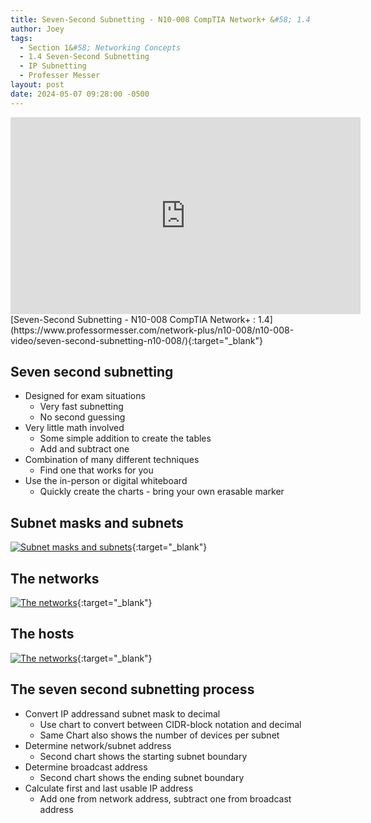 ```yaml
---
title: Seven-Second Subnetting - N10-008 CompTIA Network+ &#58; 1.4
author: Joey
tags:
  - Section 1&#58; Networking Concepts
  - 1.4 Seven-Second Subnetting
  - IP Subnetting
  - Professer Messer 
layout: post
date: 2024-05-07 09:28:00 -0500
---
```


<div class="container">
  <iframe class="responsive-iframe" width="560" height="315" src="https://www.youtube.com/embed/SWy0MRfkXpQ?si=dwXbq34sFaJS3EVv" title="YouTube video player" frameborder="0" allow="accelerometer; autoplay; clipboard-write; encrypted-media; gyroscope; picture-in-picture; web-share" referrerpolicy="strict-origin-when-cross-origin" allowfullscreen></iframe>
</div>
[Seven-Second Subnetting - N10-008 CompTIA Network+ : 1.4](https://www.professormesser.com/network-plus/n10-008/n10-008-video/seven-second-subnetting-n10-008/){:target="_blank"}

## Seven second subnetting
- Designed for exam situations
  - Very fast subnetting
  - No second guessing
- Very little math involved 
  - Some simple addition to create the tables
  - Add and subtract one
- Combination of many different techniques
  - Find one that works for you
- Use the in-person or digital whiteboard
  - Quickly create the charts - bring your own erasable marker

## Subnet masks and subnets
[![Subnet masks and subnets]({{site.baseurl}}/img/subnet_masks_and_subnets.png)](https://youtu.be/SWy0MRfkXpQ?si=Po3AvwtrsAlED6eG){:target="_blank"}

## The networks
[![The networks]({{site.baseurl}}/img/the_networks.png)](https://youtu.be/SWy0MRfkXpQ?si=Po3AvwtrsAlED6eG){:target="_blank"}


## The hosts
[![The networks]({{site.baseurl}}/img/the_hosts.png)](https://youtu.be/SWy0MRfkXpQ?si=Po3AvwtrsAlED6eG){:target="_blank"}

## The seven second subnetting process
- Convert IP addressand subnet mask to decimal 
  - Use chart to convert between CIDR-block notation and decimal
  - Same Chart also shows the number of devices per subnet
- Determine network/subnet address
  - Second chart shows the starting subnet boundary
- Determine broadcast address
  - Second chart shows the ending subnet boundary
- Calculate first and last usable IP address
  - Add one from network address, subtract one from broadcast address